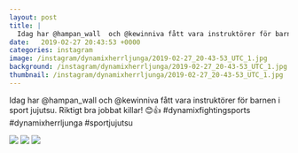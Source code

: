 ```yaml
---
layout: post
title: |
  Idag har @hampan_wall  och @kewinniva fått vara instruktörer för barnen i sport jujutsu
date:   2019-02-27 20:43:53 +0000
categories: instagram
image: /instagram/dynamixherrljunga/2019-02-27_20-43-53_UTC_1.jpg
background: /instagram/dynamixherrljunga/2019-02-27_20-43-53_UTC_1.jpg
thumbnail: /instagram/dynamixherrljunga/2019-02-27_20-43-53_UTC_1.jpg
---
```

Idag har @hampan_wall  och @kewinniva fått vara instruktörer för barnen i sport jujutsu. Riktigt bra jobbat killar! 😊👍 #dynamixfightingsports #dynamixherrljunga #sportjujutsu



<img src='/www-dynamix-herrljunga/instagram/dynamixherrljunga/2019-02-27_20-43-53_UTC_1.jpg' class='img-fluid' />


<img src='/www-dynamix-herrljunga/instagram/dynamixherrljunga/2019-02-27_20-43-53_UTC_2.jpg' class='img-fluid' />


<img src='/www-dynamix-herrljunga/instagram/dynamixherrljunga/2019-02-27_20-43-53_UTC_3.jpg' class='img-fluid' />
